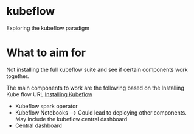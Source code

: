 # kubeflow
Exploring the kubeflow paradigm

# What to aim for

Not installing the full kubeflow suite and see if certain components work together.

The main components to work are the following based on the Installing Kube flow URL [Installing Kubeflow](https://www.kubeflow.org/docs/started/installing-kubeflow/)

* Kubeflow spark operator
* Kubeflow Notebooks --> Could lead to deploying other components. May include the kubeflow central dashboard
* Central dashboard
